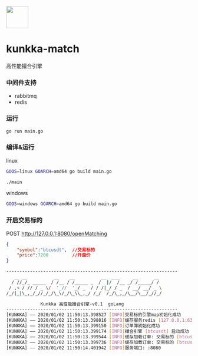 <img src="https://simpleicons.org/icons/go.svg" width="60px" height="60px"/>


# kunkka-match

高性能撮合引擎


### 中间件支持

- rabbitmq
- redis

### 运行

```bash
go run main.go
```
### 编译&运行

linux
```bash
GOOS=linux GOARCH=amd64 go build main.go

./main
```

windows
```bash
GOOS=windows GOARCH=amd64 go build main.go
```

### 开启交易标的
POST http://127.0.0.1:8080/openMatching
```json
{
	"symbol":"btcusdt",  //交易标的
	"price":7200         //开盘价
}
```



```bash
-----------------------------------------------------------------
   __ __          __    __          __  ___     __      __
  / //_/_ _____  / /__ / /_____ _  /  |/  /__ _/ /_____/ /
 / ,< / // / _ \/  '_//  '_/ _  / / /|_/ / _  / __/ __/ _ \ 
/_/|_|\_,_/_//_/_/\_\/_/\_\\_,_/ /_/  /_/\_,_/\__/\__/_//_/

             Kunkka 高性能撮合引擎-v0.1  goLang
-----------------------------------------------------------------
[KUNKKA] –– 2020/01/02 11:50:13.398527 [INFO]交易标的引擎map初始化成功
[KUNKKA] –– 2020/01/02 11:50:13.398816 [INFO]缓存服务redis [127.0.0.1:6379] 连接成功 
[KUNKKA] –– 2020/01/02 11:50:13.399150 [INFO]订单簿初始化成功
[KUNKKA] –– 2020/01/02 11:50:13.399174 [INFO]撮合引擎 [btcusdt] 启动成功
[KUNKKA] –– 2020/01/02 11:50:13.399544 [INFO]缓存加载订单: 交易标的 [btcusdt] 订单 map[action:create orderId:1234568 orderType:limit price:1200 symbol:btcusdt timestamp:0.00000000000000000000000000000000000000000000000015779359203800869]
[KUNKKA] –– 2020/01/02 11:50:13.399736 [INFO]缓存加载订单: 交易标的 [btcusdt] 订单 map[action:create orderId:1234567 orderType:limit price:1200 symbol:btcusdt timestamp:0.0000000000000000000000000000000000000000000000001577935932283284]
[KUNKKA] –– 2020/01/02 11:50:14.401942 [INFO]服务端口: :8080

```